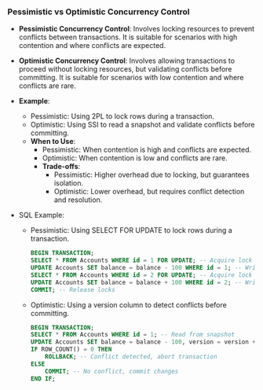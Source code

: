 ### Pessimistic vs Optimistic Concurrency Control

- **Pessimistic Concurrency Control**: Involves locking resources to prevent conflicts between transactions. It is suitable for scenarios with high contention and where conflicts are expected.
  
- **Optimistic Concurrency Control**: Involves allowing transactions to proceed without locking resources, but validating conflicts before committing. It is suitable for scenarios with low contention and where conflicts are rare.
- **Example**:
    - Pessimistic: Using 2PL to lock rows during a transaction.
    - Optimistic: Using SSI to read a snapshot and validate conflicts before committing.
    - **When to Use**:
        - Pessimistic: When contention is high and conflicts are expected.
        - Optimistic: When contention is low and conflicts are rare.
        - **Trade-offs**:
            - Pessimistic: Higher overhead due to locking, but guarantees isolation.
            - Optimistic: Lower overhead, but requires conflict detection and resolution.
- SQL Example:
    - Pessimistic: Using SELECT FOR UPDATE to lock rows during a transaction.
  
        ```sql
        BEGIN TRANSACTION;
        SELECT * FROM Accounts WHERE id = 1 FOR UPDATE; -- Acquire lock
        UPDATE Accounts SET balance = balance - 100 WHERE id = 1; -- Write to snapshot
        SELECT * FROM Accounts WHERE id = 2 FOR UPDATE; -- Acquire lock
        UPDATE Accounts SET balance = balance + 100 WHERE id = 2; -- Write to snapshot
        COMMIT; -- Release locks
        ```

    - Optimistic: Using a version column to detect conflicts before committing. 
      ```sql
      BEGIN TRANSACTION;
      SELECT * FROM Accounts WHERE id = 1; -- Read from snapshot
      UPDATE Accounts SET balance = balance - 100, version = version + 1 WHERE id = 1 AND version = 1; -- Write to snapshot with version check
      IF ROW_COUNT() = 0 THEN
          ROLLBACK; -- Conflict detected, abort transaction
      ELSE
          COMMIT; -- No conflict, commit changes
      END IF;
      ```